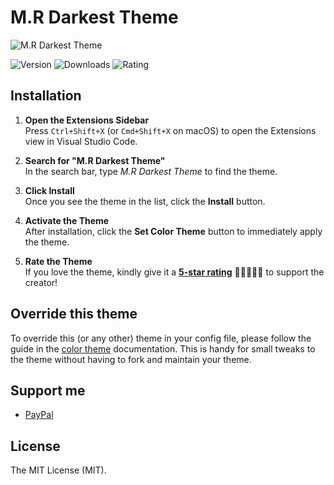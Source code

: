 # M.R Darkest Theme

![M.R Darkest Theme](https://user-images.githubusercontent.com/48416569/181819190-71ae4d95-88c2-499c-8175-6d26194b7733.png "M.R Darkest Theme")

![Version](https://img.shields.io/visual-studio-marketplace/v/MahmoudMohamedRamadan.mr-darkest-theme "version")
![Downloads](https://img.shields.io/visual-studio-marketplace/d/MahmoudMohamedRamadan.mr-darkest-theme?color=orange "downloads")
![Rating](https://img.shields.io/visual-studio-marketplace/stars/MahmoudMohamedRamadan.mr-darkest-theme "rating")

## Installation

1. **Open the Extensions Sidebar**  
   Press `Ctrl+Shift+X` (or `Cmd+Shift+X` on macOS) to open the Extensions view in Visual Studio Code.

2. **Search for "M.R Darkest Theme"**  
   In the search bar, type *M.R Darkest Theme* to find the theme.

3. **Click Install**  
   Once you see the theme in the list, click the **Install** button.

4. **Activate the Theme**  
   After installation, click the **Set Color Theme** button to immediately apply the theme.

5. **Rate the Theme**  
   If you love the theme, kindly give it a [**5-star rating**](https://marketplace.visualstudio.com/items?itemName=MahmoudMohamedRamadan.mr-darkest-theme&ssr=false#review-details) 🌟🌟🌟🌟🌟 to support the creator!

## Override this theme

To override this (or any other) theme in your config file, please follow the guide in the [color theme](https://code.visualstudio.com/api/extension-guides/color-theme) documentation. This is handy for small tweaks to the theme without having to fork and maintain your theme.

## Support me

- [PayPal](https://www.paypal.com/paypalme/mmramadan496)

## License

The MIT License (MIT).
